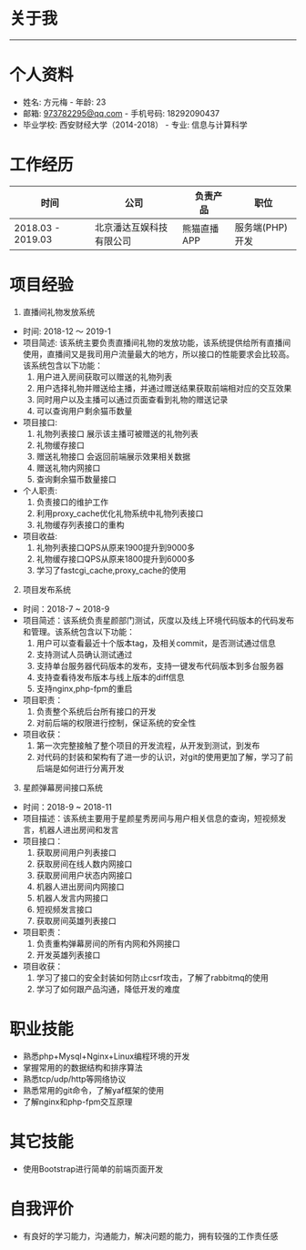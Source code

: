 
# 关于我

--------------------------------------------------------------------------------

# 个人资料

- 姓名: 方元梅                          - 年龄: 23
- 邮箱: 973782295@qq.com               - 手机号码: 18292090437
- 毕业学校: 西安财经大学（2014-2018）    - 专业: 信息与计算科学

# 工作经历

时间               | 公司           |　负责产品　| 职位
---------------- | ------------ | ------------ | --------
2018.03 - 2019.03 | 北京潘达互娱科技有限公司 | 熊猫直播APP |  服务端(PHP)开发
# 项目经验

1. 直播间礼物发放系统
  - 时间: 2018-12 ～ 2019-1
  - 项目简述: 该系统主要负责直播间礼物的发放功能，该系统提供给所有直播间使用，直播间又是我司用户流量最大的地方，所以接口的性能要求会比较高。该系统包含以下功能：
    1. 用户进入房间获取可以赠送的礼物列表
    2. 用户选择礼物并赠送给主播，并通过赠送结果获取前端相对应的交互效果
    3. 同时用户以及主播可以通过页面查看到礼物的赠送记录
    4. 可以查询用户剩余猫币数量
  - 项目接口:
    1. 礼物列表接口 展示该主播可被赠送的礼物列表
    2. 礼物缓存接口
    3. 赠送礼物接口 会返回前端展示效果相关数据
    4. 赠送礼物内网接口
    5. 查询剩余猫币数量接口 
  - 个人职责:
    1. 负责接口的维护工作
    2. 利用proxy_cache优化礼物系统中礼物列表接口
    3. 礼物缓存列表接口的重构
  - 项目收益:
    1. 礼物列表接口QPS从原来1900提升到9000多
    2. 礼物缓存接口QPS从原来1800提升到6000多
    3. 学习了fastcgi_cache,proxy_cache的使用
2. 项目发布系统
  - 时间：2018-7 ~ 2018-9
  - 项目简述：该系统负责星颜部门测试，灰度以及线上环境代码版本的代码发布和管理。该系统包含以下功能：
    1. 用户可以查看最近十个版本tag，及相关commit，是否测试通过信息
    2. 支持测试人员确认测试通过
    3. 支持单台服务器代码版本的发布，支持一键发布代码版本到多台服务器
    4. 支持查看待发布版本与线上版本的diff信息
    5. 支持nginx,php-fpm的重启
  - 项目职责：
    1. 负责整个系统后台所有接口的开发
    2. 对前后端的权限进行控制，保证系统的安全性
  - 项目收获：
    1. 第一次完整接触了整个项目的开发流程，从开发到测试，到发布
    2. 对代码的封装和架构有了进一步的认识，对git的使用更加了解，学习了前后端是如何进行分离开发
3. 星颜弹幕房间接口系统
  - 时间：2018-9 ~ 2018-11
  - 项目描述：该系统主要用于星颜星秀房间与用户相关信息的查询，短视频发言，机器人进出房间和发言
  - 项目接口：
    1. 获取房间用户列表接口
    2. 获取房间在线人数内网接口
    3. 获取房间用户状态内网接口
    4. 机器人进出房间内网接口
    5. 机器人发言内网接口
    6. 短视频发言接口
    7. 获取房间英雄列表接口
  - 项目职责：
    1. 负责重构弹幕房间的所有内网和外网接口
    2. 开发英雄列表接口
  - 项目收获：
    1. 学习了接口的安全封装如何防止csrf攻击，了解了rabbitmq的使用
    2. 学习了如何跟产品沟通，降低开发的难度
# 职业技能
- 熟悉php+Mysql+Nginx+Linux编程环境的开发
- 掌握常用的的数据结构和排序算法
- 熟悉tcp/udp/http等网络协议
- 熟悉常用的git命令，了解yaf框架的使用
- 了解nginx和php-fpm交互原理

# 其它技能
- 使用Bootstrap进行简单的前端页面开发

# 自我评价
- 有良好的学习能力，沟通能力，解决问题的能力，拥有较强的工作责任感

